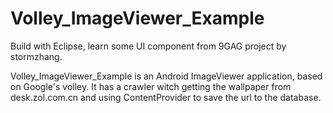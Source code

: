 Volley_ImageViewer_Example
===========
Build with Eclipse, learn some UI component from 9GAG project by stormzhang.

Volley_ImageViewer_Example is an Android ImageViewer application, based on Google's volley. It has a crawler witch getting the wallpaper from desk.zol.com.cn and using ContentProvider to save the url to the database. 
